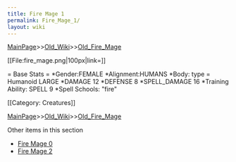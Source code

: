 ```yaml
---
title: Fire Mage 1
permalink: Fire_Mage_1/
layout: wiki
---
```


[MainPage](/keeperrl_wiki/ "wikilink")>>[Old_Wiki](/keeperrl_wiki/Old_Wiki "wikilink")>>[Old_Fire_Mage](/keeperrl_wiki/Old_Fire_Mage "wikilink")

[[File:fire_mage.png|100px|link=]]

= Base Stats =
*Gender:FEMALE
*Alignment:HUMANS
*Body: type = Humanoid LARGE 
*DAMAGE 12
*DEFENSE 8
*SPELL_DAMAGE 16
*Training Ability: SPELL 9 
*Spell Schools: &quot;fire&quot; 

[[Category: Creatures]]

[MainPage](/keeperrl_wiki/ "wikilink")>>[Old_Wiki](/keeperrl_wiki/Old_Wiki "wikilink")>>[Old_Fire_Mage](/keeperrl_wiki/Old_Fire_Mage "wikilink")

Other items in this section
-    [Fire Mage 0](/keeperrl_wiki/Fire_Mage_0 "wikilink")
-    [Fire Mage 2](/keeperrl_wiki/Fire_Mage_2 "wikilink")

